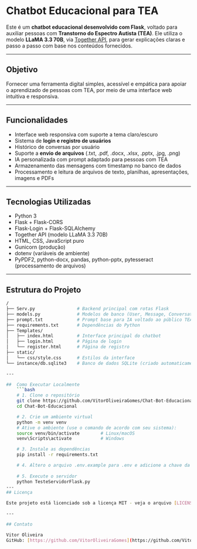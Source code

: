 # Chatbot Educacional para TEA

Este é um **chatbot educacional desenvolvido com Flask**, voltado para auxiliar pessoas com **Transtorno do Espectro Autista (TEA)**. Ele utiliza o modelo **LLaMA 3.3 70B**, via [Together API](https://www.together.ai/), para gerar explicações claras e passo a passo com base nos conteúdos fornecidos.

---

## Objetivo

Fornecer uma ferramenta digital simples, acessível e empática para apoiar o aprendizado de pessoas com TEA, por meio de uma interface web intuitiva e responsiva.

---

## Funcionalidades

- Interface web responsiva com suporte a tema claro/escuro
- Sistema de **login e registro de usuários**
- Histórico de conversas por usuário
- Suporte a **envio de arquivos** (.txt, .pdf, .docx, .xlsx, .pptx, .jpg, .png)
- IA personalizada com prompt adaptado para pessoas com TEA
- Armazenamento das mensagens com timestamp no banco de dados
- Processamento e leitura de arquivos de texto, planilhas, apresentações, imagens e PDFs

---

## Tecnologias Utilizadas

- Python 3
- Flask + Flask-CORS
- Flask-Login + Flask-SQLAlchemy
- Together API (modelo LLaMA 3.3 70B)
- HTML, CSS, JavaScript puro
- Gunicorn (produção)
- dotenv (variáveis de ambiente)
- PyPDF2, python-docx, pandas, python-pptx, pytesseract (processamento de arquivos)

---

## Estrutura do Projeto

```bash
/
├── Serv.py                # Backend principal com rotas Flask
├── models.py              # Modelos de banco (User, Message, Conversation)
├── prompt.txt             # Prompt base para IA voltado ao público TEA
├── requirements.txt       # Dependências do Python
├── Templates/
│   ├── index.html         # Interface principal do chatbot
│   ├── login.html         # Página de login
│   └── register.html      # Página de registro
├── static/
│   └── css/style.css      # Estilos da interface
└── instance/db.sqlite3    # Banco de dados SQLite (criado automaticamente)

---

##  Como Executar Localmente
    ```bash
    # 1. Clone o repositório
    git clone https://github.com/VitorOliveiraGomes/Chat-Bot-Educacional.git
    cd Chat-Bot-Educacional

    # 2. Crie um ambiente virtual
    python -m venv venv
    # Ative o ambiente (use o comando de acordo com seu sistema):
    source venv/bin/activate        # Linux/macOS
    venv\Scripts\activate           # Windows

    # 3. Instale as dependências
    pip install -r requirements.txt

    # 4. Altero o arquivo .env.example para .env e adicione a chave da API do Together
    
    # 5. Execute o servidor
    python TesteServidorFlask.py
---
## Licença

Este projeto está licenciado sob a licença MIT - veja o arquivo [LICENSE](LICENSE) para detalhes.

---

## Contato

Vitor Oliveira  
GitHub: [https://github.com/VitorOliveiraGomes](https://github.com/VitorOliveiraGomes)
